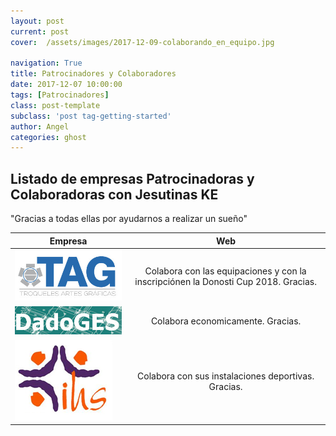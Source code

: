 ```yaml
---
layout: post
current: post
cover:  /assets/images/2017-12-09-colaborando_en_equipo.jpg

navigation: True
title: Patrocinadores y Colaboradores
date: 2017-12-07 10:00:00
tags: [Patrocinadores]
class: post-template
subclass: 'post tag-getting-started'
author: Angel
categories: ghost
---
```



<h2>Listado de empresas Patrocinadoras y Colaboradoras con Jesutinas KE</h2>

"Gracias a todas ellas por ayudarnos a realizar un sueño"



| Empresa   |      Web      |
|-----------|:-------------:|
| <a href="http://www.troquelestag.com/es/iniciol"><img src="/assets/images/2017_11_tag.jpg" alt="marketplace"></a> | Colabora con las equipaciones y con la inscripciónen la Donosti Cup 2018. Gracias.  |
| <a href="http://www.dadoges.com/default.html"><img src="/assets/images/2017_12_09_dadoges.jpg" alt="marketplace"></a> | Colabora economicamente. Gracias.  |
| <a href="http://www.jesuitinasdonostia.com/"><img src="/assets/images/2017_11_logo_jesuitinas_ss.jpg" alt="marketplace"></a> | Colabora con sus instalaciones deportivas. Gracias.  |

